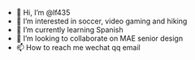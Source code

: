 - 👋 Hi, I’m @lf435
- 👀 I’m interested in soccer, video gaming and hiking
- 🌱 I’m currently learning Spanish
- 💞️ I’m looking to collaborate on MAE senior design
- 📫 How to reach me wechat qq email

<!---
lf435/lf435 is a ✨ special ✨ repository because its `README.md` (this file) appears on your GitHub profile.
You can click the Preview link to take a look at your changes.
--->

